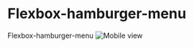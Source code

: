 # Flexbox-hamburger-menu
Flexbox-hamburger-menu
![Mobile view](https://live.staticflickr.com/65535/49687685116_90cb47d1d6_h.jpg "Logo Title Text 1")


